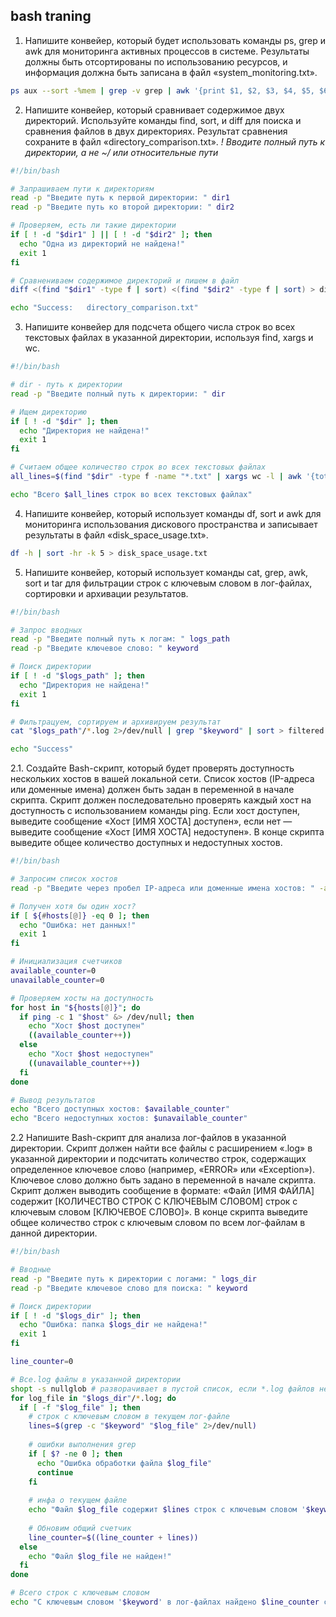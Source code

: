 ## bash traning

1. Напишите конвейер, который будет использовать команды ps, grep и awk для мониторинга активных процессов в системе. Результаты должны быть отсортированы по использованию ресурсов, и информация должна быть записана в файл «system_monitoring.txt».
```bash
ps aux --sort -%mem | grep -v grep | awk '{print $1, $2, $3, $4, $5, $6, $11}' > system_monitoring.txt

```
2. Напишите конвейер, который сравнивает содержимое двух директорий. Используйте команды find, sort, и diff для поиска и сравнения файлов в двух директориях. Результат сравнения сохраните в файл «directory_comparison.txt».
*! Вводите полный путь к директории, а не ~/ или относительные пути*
```sh
#!/bin/bash

# Запрашиваем пути к директориям
read -p "Введите путь к первой директории: " dir1
read -p "Введите путь ко второй директории: " dir2

# Проверяем, есть ли такие директории
if [ ! -d "$dir1" ] || [ ! -d "$dir2" ]; then
  echo "Одна из директорий не найдена!"
  exit 1
fi

# Сравнениваем содержимое директорий и пишем в файл
diff <(find "$dir1" -type f | sort) <(find "$dir2" -type f | sort) > directory_comparison.txt

echo "Success:   directory_comparison.txt"
```
3. Напишите конвейер для подсчета общего числа строк во всех текстовых файлах в указанной директории, используя find, xargs и wc.

```sh
#!/bin/bash

# dir - путь к директории
read -p "Введите полный путь к директории: " dir

# Ищем директорию
if [ ! -d "$dir" ]; then
  echo "Директория не найдена!"
  exit 1
fi

# Считаем общее количество строк во всех текстовых файлах
all_lines=$(find "$dir" -type f -name "*.txt" | xargs wc -l | awk '{total += $1} END {print total}')

echo "Всего $all_lines строк во всех текстовых файлах"
```
4. Напишите конвейер, который использует команды df, sort и awk для мониторинга использования дискового пространства и записывает результаты в файл «disk_space_usage.txt».
```bash
df -h | sort -hr -k 5 > disk_space_usage.txt

```
5. Напишите конвейер, который использует команды cat, grep, awk, sort и tar для фильтрации строк с ключевым словом в лог-файлах, сортировки и архивации результатов.
```sh
#!/bin/bash

# Запрос вводных
read -p "Введите полный путь к логам: " logs_path
read -p "Введите ключевое слово: " keyword

# Поиск директории
if [ ! -d "$logs_path" ]; then
  echo "Директория не найдена!"
  exit 1
fi

# Фильтрацуем, сортируем и архивируем результат
cat "$logs_path"/*.log 2>/dev/null | grep "$keyword" | sort > filtered.txt && tar -czf filtered.tar.gz filtered.txt

echo "Success"
```
2.1. Создайте Bash-скрипт, который будет проверять доступность нескольких хостов в вашей локальной сети. Список хостов (IP-адреса или доменные имена) должен быть задан в переменной в начале скрипта. Скрипт должен последовательно проверять каждый хост на доступность с использованием команды ping. Если хост доступен, выведите сообщение «Хост [ИМЯ ХОСТА] доступен», если нет — выведите сообщение «Хост [ИМЯ ХОСТА] недоступен». В конце скрипта выведите общее количество доступных и недоступных хостов.
```sh
#!/bin/bash

# Запросим список хостов
read -p "Введите через пробел IP-адреса или доменные имена хостов: " -a hosts

# Получен хотя бы один хост?
if [ ${#hosts[@]} -eq 0 ]; then
  echo "Ошибка: нет данных!"
  exit 1
fi

# Инициализация счетчиков
available_counter=0
unavailable_counter=0

# Проверяем хосты на доступность
for host in "${hosts[@]}"; do
  if ping -c 1 "$host" &> /dev/null; then
    echo "Хост $host доступен"
    ((available_counter++))
  else
    echo "Хост $host недоступен"
    ((unavailable_counter++))
  fi
done

# Вывод результатов
echo "Всего доступных хостов: $available_counter"
echo "Всего недоступных хостов: $unavailable_counter"
```
2.2 Напишите Bash-скрипт для анализа лог-файлов в указанной директории. Скрипт должен найти все файлы с расширением «.log» в указанной директории и подсчитать количество строк, содержащих определенное ключевое слово (например, «ERROR» или «Exception»). Ключевое слово должно быть задано в переменной в начале скрипта. Скрипт должен выводить сообщение в формате: «Файл [ИМЯ ФАЙЛА] содержит [КОЛИЧЕСТВО СТРОК С КЛЮЧЕВЫМ СЛОВОМ] строк с ключевым словом [КЛЮЧЕВОЕ СЛОВО]». В конце скрипта выведите общее количество строк с ключевым словом по всем лог-файлам в данной директории.
```sh
#!/bin/bash

# Вводные
read -p "Введите путь к директории с логами: " logs_dir
read -p "Введите ключевое слово для поиска: " keyword

# Поиск директории
if [ ! -d "$logs_dir" ]; then
  echo "Ошибка: папка $logs_dir не найдена!"
  exit 1
fi

line_counter=0

# Все.log файлы в указанной директории
shopt -s nullglob # разворачивает в пустой список, если *.log файлов нет
for log_file in "$logs_dir"/*.log; do
  if [ -f "$log_file" ]; then
    # строк с ключевым словом в текущем лог-файле
    lines=$(grep -c "$keyword" "$log_file" 2>/dev/null)
    
    # ошибки выполнения grep
    if [ $? -ne 0 ]; then
      echo "Ошибка обработки файла $log_file"
      continue
    fi
    
    # инфа о текущем файле
    echo "Файл $log_file содержит $lines строк с ключевым словом '$keyword'"
    
    # Обновим общий счетчик
    line_counter=$((line_counter + lines))
  else
    echo "Файл $log_file не найден!"
  fi
done

# Всего строк с ключевым словом
echo "С ключевым словом '$keyword' в лог-файлах найдено $line_counter строк"
```
